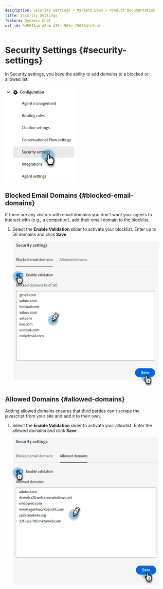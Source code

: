 ```yaml
---
description: Security Settings - Marketo Docs - Product Documentation
title: Security Settings
feature: Dynamic Chat
exl-id: 9d5818ab-d8ab-435e-901e-250334fe2ebf
---
```

# Security Settings {#security-settings}

In Security settings, you have the ability to add domains to a blocked or allowed list.

   ![](assets/security-settings-1.png)

## Blocked Email Domains {#blocked-email-domains}

If there are any visitors with email domains you don't want your agents to interact with (e.g., a competitor), add their email domain to the blocklist.

1. Select the **Enable Validation** slider to activate your blocklist. Enter up to 50 domains and click **Save**.

   ![](assets/security-settings-2.png)

## Allowed Domains {#allowed-domains}

Adding allowed domains ensures that third parties can't scrape the javascript from your site and add it to their own.

1. Select the **Enable Validation** slider to activate your allowlist. Enter the allowed domains and click **Save**.

   ![](assets/security-settings-3.png)

